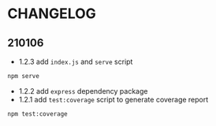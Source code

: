 # CHANGELOG

## 210106
- 1.2.3 add `index.js` and `serve` script
```bash
npm serve
```

- 1.2.2 add `express` dependency package
- 1.2.1 add `test:coverage` script to generate coverage report
```bash
npm test:coverage
```
